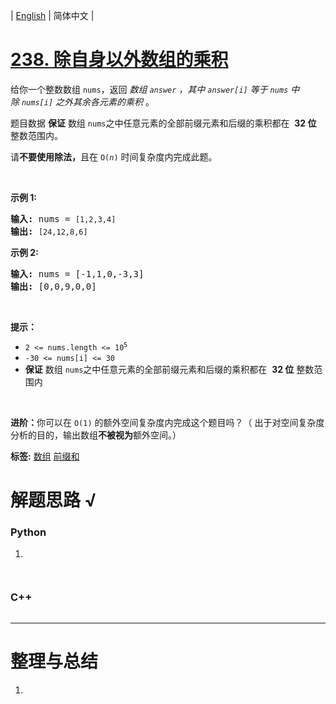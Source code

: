| [English](README_EN.md) | 简体中文 |

# [238. 除自身以外数组的乘积](https://leetcode.cn/problems/product-of-array-except-self)
<p>给你一个整数数组&nbsp;<code>nums</code>，返回 <em>数组&nbsp;<code>answer</code>&nbsp;，其中&nbsp;<code>answer[i]</code>&nbsp;等于&nbsp;<code>nums</code>&nbsp;中除&nbsp;<code>nums[i]</code>&nbsp;之外其余各元素的乘积</em>&nbsp;。</p>

<p>题目数据 <strong>保证</strong> 数组&nbsp;<code>nums</code>之中任意元素的全部前缀元素和后缀的乘积都在&nbsp; <strong>32 位</strong> 整数范围内。</p>

<p>请<strong>不要使用除法，</strong>且在&nbsp;<code>O(<em>n</em>)</code> 时间复杂度内完成此题。</p>

<p>&nbsp;</p>

<p><strong>示例 1:</strong></p>

<pre>
<strong>输入:</strong> nums = <code>[1,2,3,4]</code>
<strong>输出:</strong> <code>[24,12,8,6]</code>
</pre>

<p><strong>示例 2:</strong></p>

<pre>
<strong>输入:</strong> nums = [-1,1,0,-3,3]
<strong>输出:</strong> [0,0,9,0,0]
</pre>

<p>&nbsp;</p>

<p><strong>提示：</strong></p>

<ul>
	<li><code>2 &lt;= nums.length &lt;= 10<sup>5</sup></code></li>
	<li><code>-30 &lt;= nums[i] &lt;= 30</code></li>
	<li><strong>保证</strong> 数组&nbsp;<code>nums</code>之中任意元素的全部前缀元素和后缀的乘积都在&nbsp; <strong>32 位</strong> 整数范围内</li>
</ul>

<p>&nbsp;</p>

<p><strong>进阶：</strong>你可以在 <code>O(1)</code>&nbsp;的额外空间复杂度内完成这个题目吗？（ 出于对空间复杂度分析的目的，输出数组<strong>不被视为</strong>额外空间。）</p>

**标签:**  [数组](https://leetcode.cn/tag/array) [前缀和](https://leetcode.cn/tag/prefix-sum) 
# 解题思路 √

### Python

1. 

```python

```


```python

```

### C++

```cpp

```

---



# 整理与总结

1. 